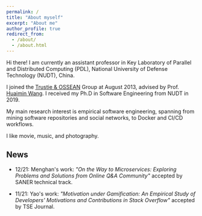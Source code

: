 ```yaml
---
permalink: /
title: "About myself"
excerpt: "About me"
author_profile: true
redirect_from: 
  - /about/
  - /about.html
---
```


Hi there! I am currently an assistant professor in Key Laboratory of Parallel and Distributed Computing (PDL), National University of Defense Technology (NUDT), China.

I joined the [Trustie & OSSEAN](https://www.trustie.net) Group at August 2013, advised by Prof. [Huaimin Wang](https://dblp.uni-trier.de/pers/hd/w/Wang:Huaimin). I received my Ph.D in Software Engineering from NUDT in 2019. 

My main research interest is empirical software engineering, spanning from mining software repositories and social networks, to Docker and CI/CD workflows.

I like movie, music, and photography. 

## News
* 12/21: Menghan's work: *"On the Way to Microservices: Exploring Problems and Solutions from Online Q&A Community"* accepted by SANER technical track.

* 11/21: Yao's work: *"Motivation under Gamification: An Empirical Study of Developers' Motivations and Contributions in Stack Overflow"* accepted by TSE Journal.


